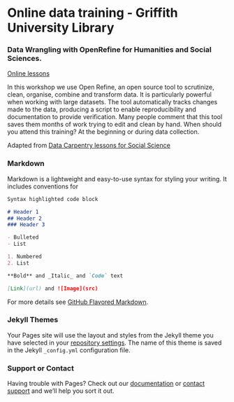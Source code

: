 # Online data training - Griffith University Library

### Data Wrangling with OpenRefine for Humanities and Social Sciences.
[Online lessons](https://github.com/GriffithUniLibrary/data-wrangling-intro/blob/master/data-wrangling-intro-for-hass-1.md)

In this workshop we use Open Refine, an open source tool to scrutinize, clean, organise, combine and transform data.  It is particularly powerful when working with large datasets. The tool automatically tracks changes made to the data, producing a script to enable reproducibility and documentation to provide verification.  Many people comment that this tool saves them months of work trying to edit and clean by hand. 
When should you attend this training? At the beginning or during data collection. 

Adapted from [Data Carpentry lessons for Social Science](https://datacarpentry.org/lessons/#social-science-curriculum/) 

### Markdown

Markdown is a lightweight and easy-to-use syntax for styling your writing. It includes conventions for

```markdown
Syntax highlighted code block

# Header 1
## Header 2
### Header 3

- Bulleted
- List

1. Numbered
2. List

**Bold** and _Italic_ and `Code` text

[Link](url) and ![Image](src)
```

For more details see [GitHub Flavored Markdown](https://guides.github.com/features/mastering-markdown/).

### Jekyll Themes

Your Pages site will use the layout and styles from the Jekyll theme you have selected in your [repository settings](https://github.com/stapletonsl/training.github.io/settings). The name of this theme is saved in the Jekyll `_config.yml` configuration file.

### Support or Contact

Having trouble with Pages? Check out our [documentation](https://help.github.com/categories/github-pages-basics/) or [contact support](https://github.com/contact) and we’ll help you sort it out.
